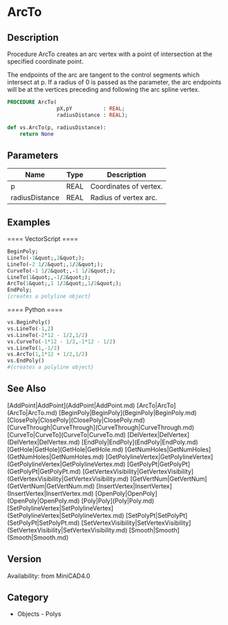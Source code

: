 # ArcTo

## Description
Procedure ArcTo creates an arc vertex with a point of intersection at the specified coordinate point.

The endpoints of the arc are tangent to the control segments which intersect at p. If a radius of 0 is passed as the parameter, the arc endpoints will be at the vertices preceding and following the arc spline vertex.

```pascal
PROCEDURE ArcTo(
				pX,pY          : REAL;
				radiusDistance : REAL);
```

```python
def vs.ArcTo(p, radiusDistance):
    return None
```

## Parameters
|Name|Type|Description|
|---|---|---|
|p|REAL|Coordinates of vertex.|
|radiusDistance|REAL|Radius of vertex arc.|

## Examples
==== VectorScript ====
```pascal
BeginPoly;
LineTo(-1&quot;,2&quot;);
LineTo(-2 1/2&quot;,1/2&quot;);
CurveTo(-1 1/2&quot;,-1 1/2&quot;);
LineTo(1&quot;,-1/2&quot;);
ArcTo(1&quot;,1 1/2&quot;,1/2&quot;);
EndPoly;
{creates a polyline object}
```
==== Python ====
```python
vs.BeginPoly()
vs.LineTo(-1,2)
vs.LineTo(-2*12 - 1/2,1/2)
vs.CurveTo(-1*12 - 1/2,-1*12 - 1/2)
vs.LineTo(1,-1/2)
vs.ArcTo(1,1*12 + 1/2,1/2)
vs.EndPoly()
#{creates a polyline object}
```

## See Also
<listTable indent="1" cols="4">
[AddPoint|AddPoint](AddPoint|AddPoint.md)
[ArcTo|ArcTo](ArcTo|ArcTo.md)
[BeginPoly|BeginPoly](BeginPoly|BeginPoly.md)
[ClosePoly|ClosePoly](ClosePoly|ClosePoly.md)
[CurveThrough|CurveThrough](CurveThrough|CurveThrough.md)
[CurveTo|CurveTo](CurveTo|CurveTo.md)
[DelVertex|DelVertex](DelVertex|DelVertex.md)
[EndPoly|EndPoly](EndPoly|EndPoly.md)
[GetHole|GetHole](GetHole|GetHole.md)
[GetNumHoles|GetNumHoles](GetNumHoles|GetNumHoles.md)
[GetPolylineVertex|GetPolylineVertex](GetPolylineVertex|GetPolylineVertex.md)
[GetPolyPt|GetPolyPt](GetPolyPt|GetPolyPt.md)
[GetVertexVisibility|GetVertexVisibility](GetVertexVisibility|GetVertexVisibility.md)
[GetVertNum|GetVertNum](GetVertNum|GetVertNum.md)
[InsertVertex|InsertVertex](InsertVertex|InsertVertex.md)
[OpenPoly|OpenPoly](OpenPoly|OpenPoly.md)
[Poly|Poly](Poly|Poly.md)
[SetPolylineVertex|SetPolylineVertex](SetPolylineVertex|SetPolylineVertex.md)
[SetPolyPt|SetPolyPt](SetPolyPt|SetPolyPt.md)
[SetVertexVisibility|SetVertexVisibility](SetVertexVisibility|SetVertexVisibility.md)
[Smooth|Smooth](Smooth|Smooth.md)
</listTable>

## Version
Availability: from MiniCAD4.0

## Category
* Objects - Polys

